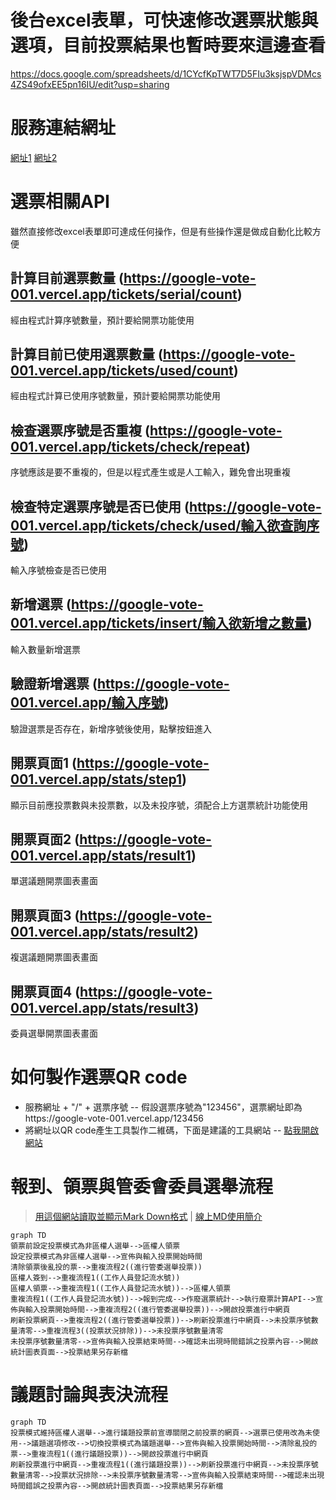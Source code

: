 # 後台excel表單，可快速修改選票狀態與選項，目前投票結果也暫時要來這邊查看

https://docs.google.com/spreadsheets/d/1CYcfKpTWT7D5FIu3ksjspVDMcs4ZS49ofxEE5pn16IU/edit?usp=sharing

# 服務連結網址

[網址1](https://google-vote-001.vercel.app/)
[網址2](https://google-vote-001-git-main-randjtw.vercel.app/)

# 選票相關API

雖然直接修改excel表單即可達成任何操作，但是有些操作還是做成自動化比較方便

## 計算目前選票數量 (https://google-vote-001.vercel.app/tickets/serial/count)

經由程式計算序號數量，預計要給開票功能使用

## 計算目前已使用選票數量 (https://google-vote-001.vercel.app/tickets/used/count)

經由程式計算已使用序號數量，預計要給開票功能使用

## 檢查選票序號是否重複 (https://google-vote-001.vercel.app/tickets/check/repeat)

序號應該是要不重複的，但是以程式產生或是人工輸入，難免會出現重複

## 檢查特定選票序號是否已使用 (https://google-vote-001.vercel.app/tickets/check/used/輸入欲查詢序號)

輸入序號檢查是否已使用

## 新增選票 (https://google-vote-001.vercel.app/tickets/insert/輸入欲新增之數量)

輸入數量新增選票

## 驗證新增選票 (https://google-vote-001.vercel.app/輸入序號)

驗證選票是否存在，新增序號後使用，點擊按鈕進入

## 開票頁面1 (https://google-vote-001.vercel.app/stats/step1)

顯示目前應投票數與未投票數，以及未投序號，須配合上方選票統計功能使用

## 開票頁面2 (https://google-vote-001.vercel.app/stats/result1)

單選議題開票圖表畫面

## 開票頁面3 (https://google-vote-001.vercel.app/stats/result2)

複選議題開票圖表畫面

## 開票頁面4 (https://google-vote-001.vercel.app/stats/result3)

委員選舉開票圖表畫面

# 如何製作選票QR code

- 服務網址 + "/" + 選票序號
-- 假設選票序號為"123456"，選票網址即為https://google-vote-001.vercel.app/123456
- 將網址以QR code產生工具製作二維碼，下面是建議的工具網站
-- [點我開啟網站](https://qr.ioi.tw/zh/)

# 報到、領票與管委會委員選舉流程
> [用這個網站讀取並顯示Mark Down格式](https://stackedit.io/app) | [線上MD使用簡介](https://claire-chang.com/2019/10/10/%E5%A5%BD%E7%94%A8%E7%9A%84markdown%E7%B7%9A%E4%B8%8A%E7%B7%A8%E8%BC%AF%E5%B7%A5%E5%85%B7-stackedit/)

``` mermaid
graph TD
領票前設定投票模式為非區權人選舉-->區權人領票
設定投票模式為非區權人選舉-->宣佈與輸入投票開始時間
清除領票後亂投的票-->重複流程2((進行管委選舉投票))
區權人簽到-->重複流程1((工作人員登記流水號))
區權人領票-->重複流程1((工作人員登記流水號))-->區權人領票
重複流程1((工作人員登記流水號))-->報到完成-->作廢選票統計-->執行廢票計算API-->宣佈與輸入投票開始時間-->重複流程2((進行管委選舉投票))-->開啟投票進行中網頁
刷新投票網頁-->重複流程2((進行管委選舉投票))-->刷新投票進行中網頁-->未投票序號數量清零-->重複流程3((投票狀況排除))-->未投票序號數量清零
未投票序號數量清零-->宣佈與輸入投票結束時間-->確認未出現時間錯誤之投票內容-->開啟統計圖表頁面-->投票結果另存新檔
```

# 議題討論與表決流程
``` mermaid
graph TD
投票模式維持區權人選舉-->進行議題投票前宣導關閉之前投票的網頁-->選票已使用改為未使用-->議題選項修改-->切換投票模式為議題選舉-->宣佈與輸入投票開始時間-->清除亂投的票-->重複流程1((進行議題投票))-->開啟投票進行中網頁
刷新投票進行中網頁-->重複流程1((進行議題投票))-->刷新投票進行中網頁-->未投票序號數量清零-->投票狀況排除-->未投票序號數量清零-->宣佈與輸入投票結束時間-->確認未出現時間錯誤之投票內容-->開啟統計圖表頁面-->投票結果另存新檔
```